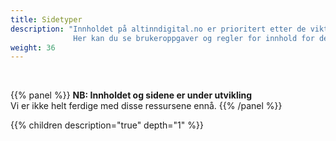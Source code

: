 ```yaml
---
title: Sidetyper
description: "Innholdet på altinndigital.no er prioritert etter de viktigste brukeroppgavene folk kommer på nettstedet for å få gjort.
              Her kan du se brukeroppgaver og regler for innhold for de ulike sidetypene."
weight: 36
---
```

<br>

{{% panel %}}
**NB: Innholdet og sidene er under utvikling**  
Vi er ikke helt ferdige med disse ressursene ennå.
{{% /panel %}}

{{% children description="true" depth="1" %}}
